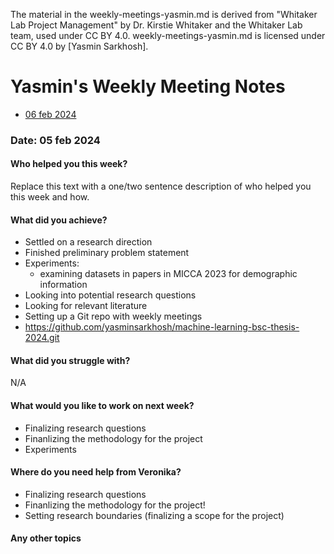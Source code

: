 The material in the weekly-meetings-yasmin.md is derived from "Whitaker Lab Project Management" by Dr. Kirstie Whitaker and the Whitaker Lab team, used under CC BY 4.0. weekly-meetings-yasmin.md is licensed under CC BY 4.0 by [Yasmin Sarkhosh].

# Yasmin's Weekly Meeting Notes

* [06 feb 2024](#date-30-march-2024)

### Date: 05 feb 2024
#### Who helped you this week?

Replace this text with a one/two sentence description of who helped you this week and how.

#### What did you achieve?

* Settled on a research direction 
* Finished preliminary problem statement 
* Experiments: 
  * examining datasets in papers in MICCA 2023 for demographic information
* Looking into potential research questions 
* Looking for relevant literature 
* Setting up a Git repo with weekly meetings
* https://github.com/yasminsarkhosh/machine-learning-bsc-thesis-2024.git

#### What did you struggle with?

N/A

#### What would you like to work on next week?

* Finalizing research questions 
* Finanlizing the methodology for the project
* Experiments 


#### Where do you need help from Veronika?

* Finalizing research questions 
* Finanlizing the methodology for the project!
* Setting research boundaries (finalizing a scope for the project) 

#### Any other topics




